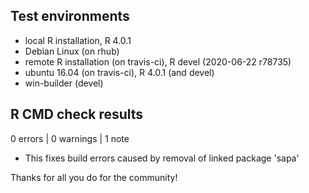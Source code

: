 ## Test environments
* local R installation, R 4.0.1
* Debian Linux (on rhub)
* remote R installation (on travis-ci), R devel (2020-06-22 r78735)
* ubuntu 16.04 (on travis-ci), R 4.0.1 (and devel)
* win-builder (devel)

## R CMD check results

0 errors | 0 warnings | 1 note

* This fixes build errors caused by removal of linked package 'sapa'

Thanks for all you do for the community!
